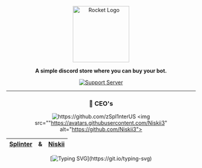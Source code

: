 <div align="center">

<a href="https://discord.gg/hmptMArghm" target="_blank"><img src="https://i.imgur.com/zRk4C7b.png" alt="Rocket Logo" height="150" /></a>

**A simple discord store where you can buy your bot.**

[![Support Server](https://discord.com/api/guilds/958770825522217110/embed.png?style=banner2)](https://discord.gg/hmptMArghm)

<hr>
<div>

<h3> 👑 CEO's </h3>

<img src="https://avatars.githubusercontent.com/zSpl1nterUS" alt="https://github.com/zSpl1nterUS"> <img src=""https://avatars.githubusercontent.com/Niskii3" alt="https://github.com/Niskii3">

| **[Splinter](https://github.com/zSpl1nterUS)** | &   | **[Niskii](https://github.com/Niskii3)** |
| ---------------------------------------------- | --- | ---------------------------------------- |

</div>

[![Typing SVG](https://readme-typing-svg.herokuapp.com?color=86deff&lines=+The+sky+isn't+the+limit.+Go+beyond.)](https://git.io/typing-svg)

</div>
